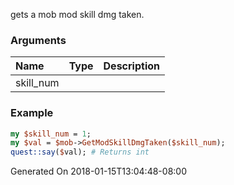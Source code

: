 gets a mob mod skill dmg taken.
### Arguments
**Name**|**Type**|**Description**
:---|:---|:---
skill_num||

### Example

```perl
my $skill_num = 1;
my $val = $mob->GetModSkillDmgTaken($skill_num);
quest::say($val); # Returns int
```


Generated On 2018-01-15T13:04:48-08:00